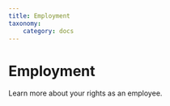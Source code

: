 ```yaml
---
title: Employment
taxonomy:
    category: docs
---
```


# Employment

Learn more about your rights as an employee.
